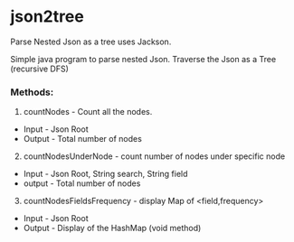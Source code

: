 # json2tree
Parse Nested Json as a tree uses Jackson.

Simple java program to parse nested Json. Traverse the Json as a Tree (recursive DFS)

### Methods:
1. countNodes - Count all the nodes.
* Input - Json Root
* Output - Total number of nodes
2. countNodesUnderNode - count number of nodes under specific node
* Input - Json Root, String search, String field
* output -  Total number of nodes
3. countNodesFieldsFrequency - display Map of <field,frequency>
* Input - Json Root
* Output - Display of the HashMap (void method)
